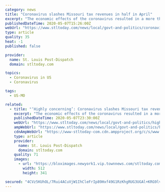 ```yaml
---
category: news
title: "Coronavirus slashes Missouri tax revenues in half in April"
excerpt: "The economic effects of the coronavirus resulted in a more than 54% drop in state tax revenues in April, dealing an expected blow to Missouri’s budget. At the same time lawmakers are rushing to finish a spending plan for the fiscal year beginning July 1,"
publishedDateTime: 2020-05-07T15:26:00Z
webUrl: "https://www.stltoday.com/news/local/govt-and-politics/coronavirus-slashes-missouri-tax-revenues-in-half-in-april/article_622dc246-0c3f-535c-aa0d-cb5ede4a955a.html"
type: article
quality: 35
heat: -1
published: false

provider:
  name: St. Louis Post-Dispatch
  domain: stltoday.com

topics:
  - Coronavirus in US
  - Coronavirus

tags:
  - US-MO

related:
  - title: "‘Highly concerning’: Coronavirus slashes Missouri tax revenues in half in April"
    excerpt: "The economic effects of the coronavirus resulted in a more than 54% drop in state tax revenues in April, delivering a major blow to Missouri’s budget. At the same time lawmakers are rushing to finish a spending plan for the fiscal year beginning July 1,"
    publishedDateTime: 2020-05-07T23:30:00Z
    webUrl: "https://www.stltoday.com/news/local/govt-and-politics/highly-concerning-coronavirus-slashes-missouri-tax-revenues-in-half-in-april/article_622dc246-0c3f-535c-aa0d-cb5ede4a955a.html"
    ampWebUrl: "https://www.stltoday.com/news/local/govt-and-politics/highly-concerning-coronavirus-slashes-missouri-tax-revenues-in-half-in-april/article_622dc246-0c3f-535c-aa0d-cb5ede4a955a.amp.html"
    cdnAmpWebUrl: "https://www-stltoday-com.cdn.ampproject.org/c/s/www.stltoday.com/news/local/govt-and-politics/highly-concerning-coronavirus-slashes-missouri-tax-revenues-in-half-in-april/article_622dc246-0c3f-535c-aa0d-cb5ede4a955a.amp.html"
    type: article
    provider:
      name: St. Louis Post-Dispatch
      domain: stltoday.com
    quality: 71
    images:
      - url: "https://bloximages.newyork1.vip.townnews.com/stltoday.com/content/tncms/assets/v3/editorial/2/1a/21ade313-4132-57ef-b1db-673d14ee1077/5eb1f596cb761.image.jpg"
        width: 512
        height: 341

secured: "4CVz5KUhOL/7Rui4ACuVjW1IhCleFrIp89Hxf49G1RzKhgRUG3UGAl+KRG9lvpRlpXihdGYZWO7JVwEt2yAa3t/9eUFTjZ8WUDptRmkcs5V2xsYTacOFDp9PuACTX1JW876quLy5g1giQGTN4BN4JBLNNdFYqQhKp7ek1ptUAoU8HlH4QTuKVo/f1qRbxCeaUU81pYMwJAyuUC7d0vUTomwEOXvpUd2qwcHj1jc7CSyej4icBNlopYele2u/oCXCDctXbvE9aXNe2Gzv1+CQY/rt/19lW6aFUrwjOuSTKtQfALZahRzI/U3jI/tpeIPLBRrtFKW0lQGCbWJnO0hzQCcZ7MmGDSMP9jF9yn5cUzlHViRjOnpscwzzqY3F+G+8RD3M3kf+5oy1QB/N4v3H+hZSn6cn9KQC7vK7Oa++hC7eoy+3vJUKUzFpUGQZVn95XebnkI7zEhgBctUiTztmSh6MbhcT2V1JwsRWRacgNRY=;5drn89hJn40pcEY1DHbR/g=="
---
```


